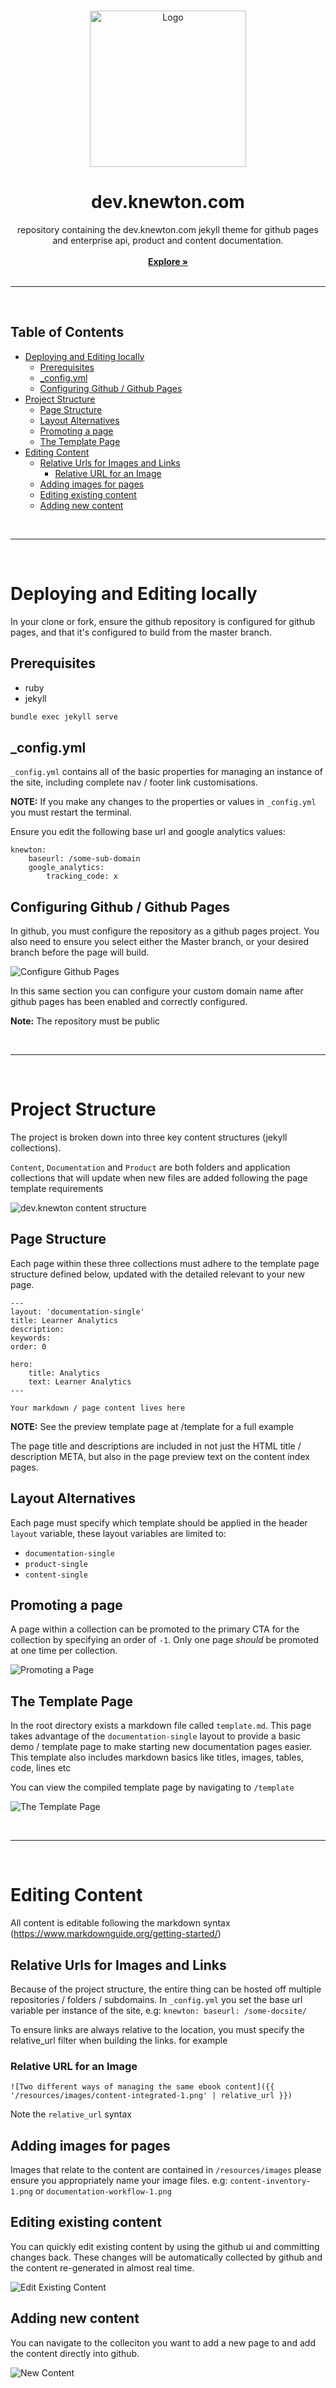 <br />

<p align="center">
  <a href="/">
    <img src="./knewton-theme/assets/images/layout/logo-kw.svg" alt="Logo" width="250">
  </a>

  <h1 style="border-bottom:none" align="center">dev.knewton.com</h3>

  <p align="center">
    repository containing the dev.knewton.com jekyll theme for github pages and enterprise api, product and content documentation.
    <br />
    <br />
    <a href="https://dev.knewton.com"><strong>Explore »</strong></a>
    <br />
    <br />
  </p>
</p>

---
<br>

## Table of Contents

- [Deploying and Editing locally](#deploying-and-editing-locally)
  - [Prerequisites](#prerequisites)
  - [_config.yml](#_configyml)
  - [Configuring Github / Github Pages](#configuring-github--github-pages)
- [Project Structure](#project-structure)
  - [Page Structure](#page-structure)
  - [Layout Alternatives](#layout-alternatives)
  - [Promoting a page](#promoting-a-page)
  - [The Template Page](#the-template-page)
- [Editing Content](#editing-content)
  - [Relative Urls for Images and Links](#relative-urls-for-images-and-links)
    - [Relative URL for an Image](#relative-url-for-an-image)
  - [Adding images for pages](#adding-images-for-pages)
  - [Editing existing content](#editing-existing-content)
  - [Adding new content](#adding-new-content)

<br>

---

<br>

# Deploying and Editing locally

In your clone or fork, ensure the github repository is configured for github pages, and that it's configured to build from the master branch.

## Prerequisites

* ruby
* jekyll

```sh
bundle exec jekyll serve
```

## _config.yml
`_config.yml` contains all of the basic properties for managing an instance of the site, including complete nav / footer link customisations.

**NOTE:** If you make any changes to the properties or values in `_config.yml` you must restart the terminal.

Ensure you edit the following base url and google analytics values:

```
knewton:
    baseurl: /some-sub-domain
    google_analytics:
        tracking_code: x
```

## Configuring Github / Github Pages
In github, you must configure the repository as a github pages project. You also need to ensure you select either the Master branch, or your desired branch before the page will build.

![Configure Github Pages](./resources/readme/configure-github-pages.gif)

In this same section you can configure your custom domain name after github pages has been enabled and correctly configured.

**Note:** The repository must be public

<br>

---

<br>

# Project Structure
The project is broken down into three key content structures (jekyll collections).

`Content`, `Documentation` and `Product` are both folders and application collections that will update when new files are added following the page template requirements

![dev.knewton content structure](./resources/readme/content-structure.gif)

## Page Structure
Each page within these three collections must adhere to the template page structure defined below, updated with the detailed relevant to your new page.

```
---
layout: 'documentation-single'
title: Learner Analytics
description: 
keywords: 
order: 0

hero:
    title: Analytics
    text: Learner Analytics
---

Your markdown / page content lives here
```

**NOTE:** See the preview template page at /template for a full example

The page title and descriptions are included in not just the HTML title / description META, but also in the page preview text on the content index pages. 

## Layout Alternatives
Each page must specify which template should be applied in the header `layout` variable, these layout variables are limited to:

* `documentation-single`
* `product-single`
* `content-single`

## Promoting a page
A page within a collection can be promoted to the primary CTA for the collection by specifying an order of `-1`. Only one page *should* be promoted at one time per collection.

![Promoting a Page](./resources/readme/content-promotion.png)

## The Template Page
In the root directory exists a markdown file called `template.md`. This page takes advantage of the `documentation-single` layout to provide a basic demo / template page to make starting new documentation pages easier. This template also includes markdown basics like titles, images, tables, code, lines etc

You can view the compiled template page by navigating to `/template` 

![The Template Page](./resources/readme/template-page.png)

<br>

---

<br>

# Editing Content
All content is editable following the markdown syntax (https://www.markdownguide.org/getting-started/)

## Relative Urls for Images and Links
Because of the project structure, the entire thing can be hosted off multiple repositories / folders / subdomains. In `_config.yml` you set the base url variable per instance of the site, e.g: `knewton: baseurl: /some-docsite/`

To ensure links are always relative to the location, you must specify the relative_url filter when building the links. for example

### Relative URL for an Image

`![Two different ways of managing the same ebook content]({{ '/resources/images/content-integrated-1.png' | relative_url }})`

Note the `relative_url` syntax

## Adding images for pages
Images that relate to the content are contained in `/resources/images` please ensure you appropriately name your image files. e.g: `content-inventory-1.png` or `documentation-workflow-1.png`

## Editing existing content
You can quickly edit existing content by using the github ui and committing changes back. These changes will be automatically collected by github and the content re-generated in almost real time.

![Edit Existing Content](./resources/readme/editing-content-github.gif)


## Adding new content

You can navigate to the colleciton you want to add a new page to and add the content directly into github.

![New Content](./resources/readme/new-content-github.gif)

